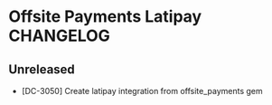 # Offsite Payments Latipay CHANGELOG

## Unreleased

* [DC-3050] Create latipay integration from offsite_payments gem
